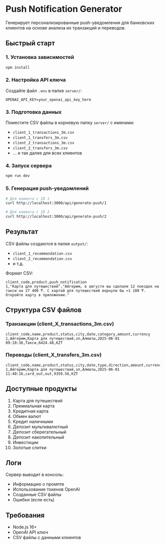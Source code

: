 # Push Notification Generator

Генерирует персонализированные push-уведомления для банковских клиентов на основе анализа их транзакций и переводов.

## Быстрый старт

### 1. Установка зависимостей

```bash
npm install
```

### 2. Настройка API ключа

Создайте файл `.env` в папке `server/`:

```
OPENAI_API_KEY=your_openai_api_key_here
```

### 3. Подготовка данных

Поместите CSV файлы в корневую папку `server/` с именами:

- `client_1_transactions_3m.csv`
- `client_1_transfers_3m.csv`
- `client_2_transactions_3m.csv`
- `client_2_transfers_3m.csv`
- ... и так далее для всех клиентов

### 4. Запуск сервера

```bash
npm run dev
```

### 5. Генерация push-уведомлений

```bash
# Для клиента с ID 1
curl http://localhost:3000/api/generate-push/1

# Для клиента с ID 2
curl http://localhost:3000/api/generate-push/2
```

## Результат

CSV файлы создаются в папке `output/`:

- `client_1_recommendation.csv`
- `client_2_recommendation.csv`
- и т.д.

Формат CSV:

```csv
client_code,product,push_notification
1,"Карта для путешествий","Айгерим, в августе вы сделали 12 поездок на такси на 27 400 ₸. С картой для путешествий вернули бы ≈1 100 ₸. Откройте карту в приложении."
```

## Структура CSV файлов

### Транзакции (client_X_transactions_3m.csv)

```csv
client_code,name,product,status,city,date,category,amount,currency
1,Айгерим,Карта для путешествий,зп,Алматы,2025-06-01 09:10:36,Такси,6424.48,KZT
```

### Переводы (client_X_transfers_3m.csv)

```csv
client_code,name,product,status,city,date,type,direction,amount,currency
1,Айгерим,Карта для путешествий,зп,Алматы,2025-06-01 11:40:16,card_out,out,9359.56,KZT
```

## Доступные продукты

1. Карта для путешествий
2. Премиальная карта
3. Кредитная карта
4. Обмен валют
5. Кредит наличными
6. Депозит мультивалютный
7. Депозит сберегательный
8. Депозит накопительный
9. Инвестиции
10. Золотые слитки

## Логи

Сервер выводит в консоль:

- Информацию о промпте
- Использование токенов OpenAI
- Созданные CSV файлы
- Ошибки (если есть)

## Требования

- Node.js 16+
- OpenAI API ключ
- CSV файлы с данными клиентов
